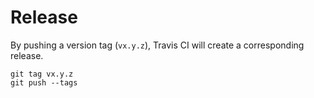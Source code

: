 # Release

By pushing a version tag (`vx.y.z`), Travis CI will create a corresponding release.

```
git tag vx.y.z
git push --tags
```
